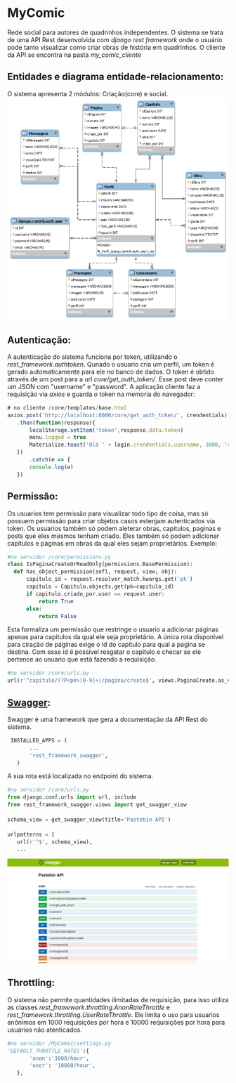 # MyComic
Rede social para autores de quadrinhos independentes. O sistema se trata de uma API Rest desenvolvida com *django rest framework* onde o usuário pode tanto visualizar como criar obras de história em quadrinhos.
O cliente da API se encontra na pasta *my_comic_cliente*
 ## Entidades e diagrama entidade-relacionamento:
 O sistema apresenta 2 módulos: Criação(core) e social.
 ![alt text](https://github.com/FelipeRes/myComic/blob/master/docs/imagem.png)
 
 ## Autenticação:
 
 A autenticação do sistema funciona por token, utilizando o *rest_framework.authtoken*. Qunado o usuario cria um perfil, um token é gerado automaticamente para ele no banco de dados.
 O token é obtido através de um post para a url *core/get_auth_token/*. Esse post deve conter um JSON com "username" e "password".
 A aplicação cliente faz a requisição via *axios* e guarda o token na memoria do navegador:
 ```javascript
 # no cliente /core/templates/base.html
 axios.post('http://localhost:8000/core/get_auth_token/', crendentials)
	.then(function(response){
		localStorage.setItem('token',response.data.token)
		menu.logged = true
		Materialize.toast('Olá ' + login.crendentials.username, 3000, 'rounded')
	})
		.catch(e => {
		console.log(e)
	})
 ```
 
 ## Permissão:
 Os usuarios tem permissão para visualizar todo tipo de coisa, mas só possuem permissão para criar objetos casos estenjam autenticados via token.
 Os usuarios também só podem aleterar obras, capitulos, paginas e posts que eles mesmos tenham criado. Eles também só podem adicionar capítulos e páginas em obras da qual eles sejam proprietários.
 Exemplo:
  ```python
  #no servidor /core/permissions.py
  class IsPaginaCreateOrReadOnly(permissions.BasePermission):
	def has_object_permission(sefl, request, view, obj):
		capitulo_id = request.resolver_match.kwargs.get('pk') 
		capitulo = Capitulo.objects.get(pk=capitulo_id)
		if capitulo.criado_por.user == request.user:
			return True
		else:
			return False
 ``` 
 Esta formaliza um permissão que restringe o usuario a adicionar páginas apenas para capitulos da qual ele seja proprietário.
 A única rota disponível para ciração de páginas exige o id do capítulo para qual a pagina se destina. Com esse id é possível resgatar o capitulo e checar se ele pertence ao usuario que está fazendo a requisição.
  ```python
 #no servidor /core/urls.py
 url(r'^capitulo/(?P<pk>[0-9]+)/pagina/create$', views.PaginaCreate.as_view(), name=views.PaginaCreate.name),
 ```
 
 ## [Swagger](https://github.com/marcgibbons/django-rest-swagger):
 Swagger é uma framework que gera a documentação da API Rest do sistema.
 ```python
  INSTALLED_APPS = (
        ...
        'rest_framework_swagger',
    )
```
A sua rota está localizada no endpoint do sistema.
 ```python
#no servidor /core/urls.py
from django.conf.urls import url, include
from rest_framework_swagger.views import get_swagger_view

schema_view = get_swagger_view(title='Pastebin API')

urlpatterns = [
    url(r'^$', schema_view),
    ...
```
![alt text](https://github.com/FelipeRes/myComic/blob/master/docs/documentacao.png)
 ## Throttling:
O sistema não permite quantidades ilimitadas de requisição, para isso utiliza as classes *rest_framework.throttling.AnonRateThrottle* e *rest_framework.throttling.UserRateThrottle*. Ele limita o uso para usuarios anônimos em 1000 requisições por hora e 10000 requisições por hora para usuários não atenticados.
 ```python
 #no servidor /MyComic/settings.py
 'DEFAULT_THROTTLE_RATES':{
        'anon':'1000/hour',
        'user': '10000/hour',
    },
 ```
